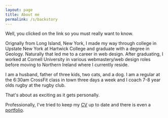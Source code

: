 ```yaml
---
layout: page
title: About me
permalink: /s/backstory
---
```

Well, you clicked on the link so you must really want to know.

Orignally from Long Island, New York, I made my way through college in Upstate New York at Hartwick College and graduate with a degree in Geology. Naturally that led me to a career in web design. After graduating, I worked at Cornell University in various webmastery/web design roles before moving to Northern Ireland where I currently reside.

I am a husband, father of three kids, two cats, and a dog. I am a regular at the 6:30am CrossFit class in town three days a week and I coach 7-8 year olds rugby at the rugby club.

That's about as exciting as it gets personally.

Professionally, I've tried to keep my [CV](/s/cv) up to date and there is even a [portfolio](/s/portfolio).
